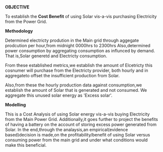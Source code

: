 **OBJECTIVE**

To establish the **Cost Benefit** of using Solar vis-a-vis purchasing Electricity from the Power Grid.

**Methodology**

Determined electricty prodution in the Main grid through aggegate prodcution per hour,from midnight 0000hrs to 2300hrs
Also,determined power consumption by aggregating consumption as influnced by demand.
That is,Solar generetd and Electricty consumption.

From these established metrics,we establish the amount of Elcetricty this cosnumer will purchase from the Electricty provider,
both hourly and in aggregateto offset the insufficient production from Solar.

Also,from these the hourly production data against consumption,we establish the amount of Solar that is generated and not consumed.
We aggregate this unused solar energy as 'Excess solar'.


**Modelling**



This is a Cost Analysis of using Solar energy vis-a-vis buying Electricity from the Main Power Grid.
Additionally,it goes further to project the benefits of having a battery on the account of storing excess power generated from Solar.
In the end,through the analaysis,an empirical(evidence based)decision is made,on the profitability/benefit of using Solar versus consuming power from the main grid
and under what conditions would make this beneficial.
